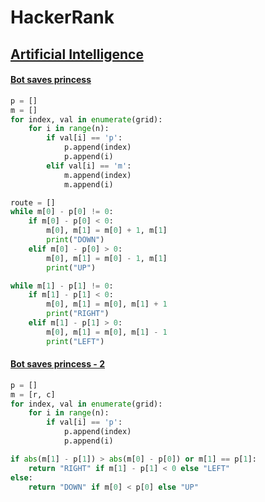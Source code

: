 # HackerRank

## [Artificial Intelligence](./Artificial%20Intelligence)
#### [Bot saves princess](./Artificial%20Intelligence/Bot%20saves%20princess.py)

```python
p = []
m = []
for index, val in enumerate(grid):
    for i in range(n):
        if val[i] == 'p':
            p.append(index)
            p.append(i)
        elif val[i] == 'm':
            m.append(index)
            m.append(i)

route = []
while m[0] - p[0] != 0:
    if m[0] - p[0] < 0:
        m[0], m[1] = m[0] + 1, m[1]
        print("DOWN")
    elif m[0] - p[0] > 0:
        m[0], m[1] = m[0] - 1, m[1]
        print("UP")

while m[1] - p[1] != 0:
    if m[1] - p[1] < 0:
        m[0], m[1] = m[0], m[1] + 1
        print("RIGHT")
    elif m[1] - p[1] > 0:
        m[0], m[1] = m[0], m[1] - 1
        print("LEFT")
```
#### [Bot saves princess - 2](./Artificial%20Intelligence/Bot%20saves%20princess%20-%202.py)

```python
p = []
m = [r, c]
for index, val in enumerate(grid):
    for i in range(n):
        if val[i] == 'p':
            p.append(index)
            p.append(i)

if abs(m[1] - p[1]) > abs(m[0] - p[0]) or m[1] == p[1]:
    return "RIGHT" if m[1] - p[1] < 0 else "LEFT"
else:
    return "DOWN" if m[0] < p[0] else "UP"
```
